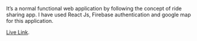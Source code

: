 It’s a normal functional web application by following the concept of ride sharing app.
I have used React Js, Firebase authentication and google map for this application.

[Live Link](https://amazing-neumann-e2cc55.netlify.app/).
